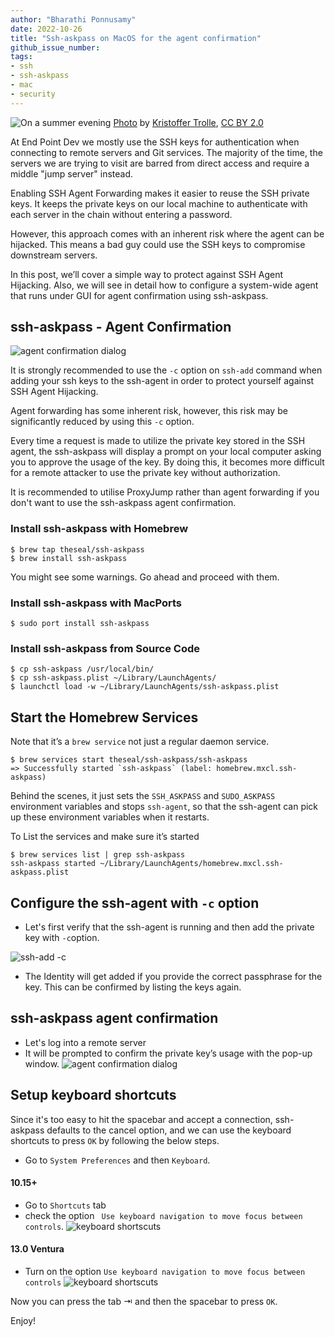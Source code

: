 ```yaml
---
author: "Bharathi Ponnusamy"
date: 2022-10-26
title: "Ssh-askpass on MacOS for the agent confirmation"
github_issue_number: 
tags:
- ssh 
- ssh-askpass
- mac
- security
---
```


![On a summer evening](/blog/2022/10/ssh-askpass-on-mac-os-for-agent-confirmation/night-street.webp)
[Photo](https://flic.kr/p/2nUPsJQ) by [Kristoffer Trolle](https://www.flickr.com/people/kristoffer-trolle/), [CC BY 2.0](https://creativecommons.org/licenses/by/2.0/)

At End Point Dev we mostly use the SSH keys for authentication when connecting to remote servers and Git services. The majority of the time, the servers we are trying to visit are barred from direct access and require a middle "jump server" instead.

Enabling SSH Agent Forwarding makes it easier to reuse the SSH private keys. It keeps the private keys on our local machine to authenticate with each server in the chain without entering a password.

However, this approach comes with an inherent risk where the agent can be hijacked. This means a bad guy could use the SSH keys to compromise downstream servers.

In this post, we’ll cover a simple way to protect against SSH Agent Hijacking. Also, we will see in detail how to configure a system-wide agent that runs under GUI for agent confirmation using ssh-askpass.

## ssh-askpass - Agent Confirmation

![agent confirmation dialog](/blog/2022/10/ssh-askpass-on-mac-os-for-agent-confirmation/ssh-askpass.webp)

It is strongly recommended to use the `-c` option on `ssh-add` command when adding your ssh keys to the ssh-agent in order to protect yourself against SSH Agent Hijacking.

Agent forwarding has some inherent risk, however, this risk may be significantly reduced by using this `-c` option.

Every time a request is made to utilize the private key stored in the SSH agent, the ssh-askpass will display a prompt on your local computer asking you to approve the usage of the key. By doing this,  it becomes more difficult for a remote attacker to use the private key without authorization.

It is recommended to utilise ProxyJump rather than agent forwarding if you don't want to use the ssh-askpass agent confirmation.

### Install ssh-askpass with Homebrew
```
$ brew tap theseal/ssh-askpass
$ brew install ssh-askpass
```
You might see some warnings. Go ahead and proceed with them.

### Install ssh-askpass with MacPorts
```
$ sudo port install ssh-askpass
```

### Install ssh-askpass from Source Code
```
$ cp ssh-askpass /usr/local/bin/
$ cp ssh-askpass.plist ~/Library/LaunchAgents/
$ launchctl load -w ~/Library/LaunchAgents/ssh-askpass.plist
```

## Start the Homebrew Services
Note that it’s a `brew service` not just a regular daemon service.

```
$ brew services start theseal/ssh-askpass/ssh-askpass
=> Successfully started `ssh-askpass` (label: homebrew.mxcl.ssh-askpass)

```
Behind the scenes, it just sets the `SSH_ASKPASS` and `SUDO_ASKPASS` environment variables and stops `ssh-agent`,  so that the ssh-agent can pick up these environment variables when it restarts.


To List the services and make sure it’s started
```
$ brew services list | grep ssh-askpass
ssh-askpass started ~/Library/LaunchAgents/homebrew.mxcl.ssh-askpass.plist
```

## Configure the ssh-agent with `-c` option

* Let's first verify that the ssh-agent is running and then add the private key with ` -c `option.

![ssh-add -c](/blog/2022/10/ssh-askpass-on-mac-os-for-agent-confirmation/ssh-add-c.webp)
* The Identity will get added if you provide the correct passphrase for the key. This can be confirmed by listing the keys again.

## ssh-askpass agent confirmation
* Let's log into a remote server
* It will be prompted to confirm the private key’s usage with the pop-up window.
![agent confirmation dialog](/blog/2022/10/ssh-askpass-on-mac-os-for-agent-confirmation/ssh-askpass.webp)

## Setup keyboard shortcuts
Since it's too easy to hit the spacebar and accept a connection, ssh-askpass defaults to the cancel option, and we can use the keyboard shortcuts to press `OK` by following the below steps.

* Go to `System Preferences` and then `Keyboard`.

#### 10.15+
* Go to `Shortcuts` tab
* check the option ` Use keyboard navigation to move focus between controls`.
![keyboard shortscuts](/blog/2022/10/ssh-askpass-on-mac-os-for-agent-confirmation/keyboard_shortcuts.webp)

#### 13.0 Ventura
* Turn on the option ` Use keyboard navigation to move focus between controls `
![keyboard shortscuts](/blog/2022/10/ssh-askpass-on-mac-os-for-agent-confirmation/keyboard_shortcuts_on_ventura.webp)

Now you can press the tab ⇥ and then the spacebar to press `OK`.

Enjoy!


